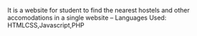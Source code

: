 It is a website for student to find the nearest hostels and other accomodations in a single website
– Languages Used: HTMLCSS,Javascript,PHP
